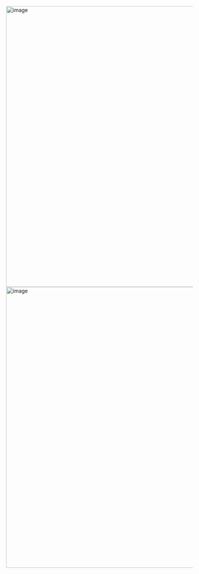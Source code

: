 <img width="1080" height="757" alt="image" src="https://github.com/user-attachments/assets/855d0ce4-1c83-4c6e-b76f-d0b33e467446" />

<img width="1078" height="757" alt="image" src="https://github.com/user-attachments/assets/9010ea72-0ef2-47ee-9f40-7c870f6b4f2d" />
